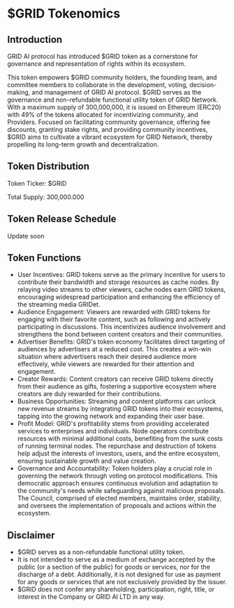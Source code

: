 # $GRID Tokenomics

## Introduction

GRID AI protocol has introduced $GRID token as a cornerstone for governance and representation of rights within its ecosystem.

This token empowers $GRID community holders, the founding team, and committee members to collaborate in the development, voting, decision-making, and management of GRID AI protocol.
$GRID serves as the governance and non-refundable functional utility token of GRID Network. With a maximum supply of 300,000,000, it is issued on Ethereum (ERC20) with 49% of the tokens allocated for incentivizing community, and Providers. Focused on facilitating community governance, offering fee discounts, granting stake rights, and providing community incentives, $GRID aims to cultivate a vibrant ecosystem for GRID Network, thereby propelling its long-term growth and decentralization.

## Token Distribution

Token Ticker: $GRID

Total Supply: 300,000.000

## Token Release Schedule

Update soon

## Token Functions

- User Incentives: GRID tokens serve as the primary incentive for users to contribute their bandwidth and storage resources as cache nodes. By relaying video streams to other viewers, cache nodes earn GRID tokens, encouraging widespread participation and enhancing the efficiency of the streaming media GRIDet.
- Audience Engagement: Viewers are rewarded with GRID tokens for engaging with their favorite content, such as following and actively participating in discussions. This incentivizes audience involvement and strengthens the bond between content creators and their communities.
- Advertiser Benefits: GRID's token economy facilitates direct targeting of audiences by advertisers at a reduced cost. This creates a win-win situation where advertisers reach their desired audience more effectively, while viewers are rewarded for their attention and engagement.
- Creator Rewards: Content creators can receive GRID tokens directly from their audience as gifts, fostering a supportive ecosystem where creators are duly rewarded for their contributions.
- Business Opportunities: Streaming and content platforms can unlock new revenue streams by integrating GRID tokens into their ecosystems, tapping into the growing network and expanding their user base.
- Profit Model: GRID's profitability stems from providing accelerated services to enterprises and individuals. Node operators contribute resources with minimal additional costs, benefiting from the sunk costs of running terminal nodes. The repurchase and destruction of tokens help adjust the interests of investors, users, and the entire ecosystem, ensuring sustainable growth and value creation.
- Governance and Accountability: Token holders play a crucial role in governing the network through voting on protocol modifications. This democratic approach ensures continuous evolution and adaptation to the community's needs while safeguarding against malicious proposals. The Council, comprised of elected members, maintains order, stability, and oversees the implementation of proposals and actions within the ecosystem.

## Disclaimer

- $GRID serves as a non-refundable functional utility token.
- It is not intended to serve as a medium of exchange accepted by the public (or a section of the public) for goods or services, nor for the discharge of a debt. Additionally, it is not designed for use as payment for any goods or services that are not exclusively provided by the issuer.
- $GRID does not confer any shareholding, participation, right, title, or interest in the Company or GRID AI LTD in any way.
